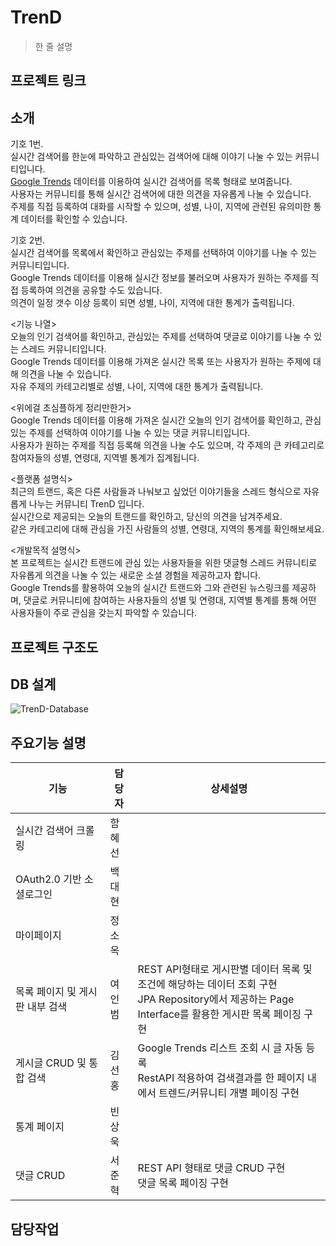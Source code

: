 # TrenD
> 한 줄 설명
## 프로젝트 링크
## 소개
기호 1번.  
실시간 검색어를 한눈에 파악하고 관심있는 검색어에 대해 이야기 나눌 수 있는 커뮤니티입니다.  
[Google Trends](https://trends.google.com/trends/trendingsearches/daily?geo=KR&hl=ko) 데이터를 이용하여 실시간 검색어를 목록 형태로 보여줍니다.  
사용자는 커뮤니티를 통해 실시간 검색어에 대한 의견을 자유롭게 나눌 수 있습니다.  
주제를 직접 등록하여 대화를 시작할 수 있으며, 성별, 나이, 지역에 관련된 유의미한 통계 데이터를 확인할 수 있습니다.

기호 2번.  
실시간 검색어를 목록에서 확인하고 관심있는 주제를 선택하여 이야기를 나눌 수 있는 커뮤니티입니다.  
Google Trends 데이터를 이용해 실시간 정보를 불러오며 사용자가 원하는 주제를 직접 등록하여 의견을 공유할 수도 있습니다.  
의견이 일정 갯수 이상 등록이 되면 성별, 나이, 지역에 대한 통계가 출력됩니다.  

<기능 나열>  
오늘의 인기 검색어를 확인하고, 관심있는 주제를 선택하여 댓글로 이야기를 나눌 수 있는 스레드 커뮤니티입니다.  
Google Trends 데이터를 이용해 가져온 실시간 목록 또는 사용자가 원하는 주제에 대해 의견을 나눌 수 있습니다.  
자유 주제의 카테고리별로 성별, 나이, 지역에 대한 통계가 출력됩니다.  

<위에걸 초심플하게 정리만한거>  
Google Trends 데이터를 이용해 가져온 실시간 오늘의 인기 검색어를 확인하고, 관심있는 주제를 선택하여 이야기를 나눌 수 있는 댓글 커뮤니티입니다.  
사용자가 원하는 주제를 직접 등록해 의견을 나눌 수도 있으며, 각 주제의 큰 카테고리로 참여자들의 성별, 연령대, 지역별 통계가 집계됩니다.  

<플랫폼 설명식>  
최근의 트랜드, 혹은 다른 사람들과 나눠보고 싶었던 이야기들을 스레드 형식으로 자유롭게 나누는 커뮤니티 TrenD 입니다.  
실시간으로 제공되는 오늘의 트랜드를 확인하고, 당신의 의견을 남겨주세요.  
같은 카테고리에 대해 관심을 가진 사람들의 성별, 연령대, 지역의 통계를 확인해보세요.  

<개발목적 설명식>  
본 프로젝트는 실시간 트랜드에 관심 있는 사용자들을 위한 댓글형 스레드 커뮤니티로 자유롭게 의견을 나눌 수 있는 새로운 소셜 경험을 제공하고자 합니다.  
Google Trends를 활용하여 오늘의 실시간 트랜드와 그와 관련된 뉴스링크를 제공하며, 댓글로 커뮤니티에 참여하는 사용자들의 성별 및 연령대, 지역별 통계를 통해 어떤 사용자들이 주로 관심을 갖는지 파악할 수 있습니다.  

## 프로젝트 구조도
## DB 설계
![TrenD-Database](https://github.com/JunHyeokSeo/trenD/assets/55777781/d6d4da99-90f7-4e04-88e0-f8dcd3d51233)

## 주요기능 설명
| 기능 | 담당자 | 상세설명 |
| --- | --- | --- |
| 실시간 검색어 크롤링 | 함혜선 |  |
| OAuth2.0 기반 소셜로그인 | 백대현 |  |
| 마이페이지 | 정소옥 |  |
| 목록 페이지 및 게시판 내부 검색 | 여인범 | REST API형태로 게시판별 데이터 목록 및 조건에 해당하는 데이터 조회 구현</br>JPA Repository에서 제공하는 Page Interface를 활용한 게시판 목록 페이징 구현 |
| 게시글 CRUD 및 통합 검색 | 김선홍 | Google Trends 리스트 조회 시 글 자동 등록</br>RestAPI 적용하여 검색결과를 한 페이지 내에서 트렌드/커뮤니티 개별 페이징 구현 |
| 통계 페이지 | 빈상욱 |  |
| 댓글 CRUD | 서준혁 | REST API 형태로 댓글 CRUD 구현</br>댓글 목록 페이징 구현|

## 담당작업
